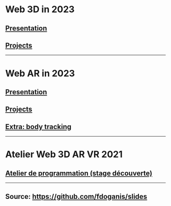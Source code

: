 

# Web 3D in 2023

## [Presentation](./web3d_presentation_20230204.html)

## [Projects](./web3d_projects_20230209.html)

---

# Web AR in 2023

## [Presentation](./ar_presentation_20220206.html)

## [Projects](./ar_projects_20220206.html)

## [Extra: body tracking](./bodytracking.md)

---

# Atelier Web 3D AR VR 2021

## [Atelier de programmation (stage découverte)](./Atelier_programmation_Web3D_AR_VR.html)

---

## Source: https://github.com/fdoganis/slides
